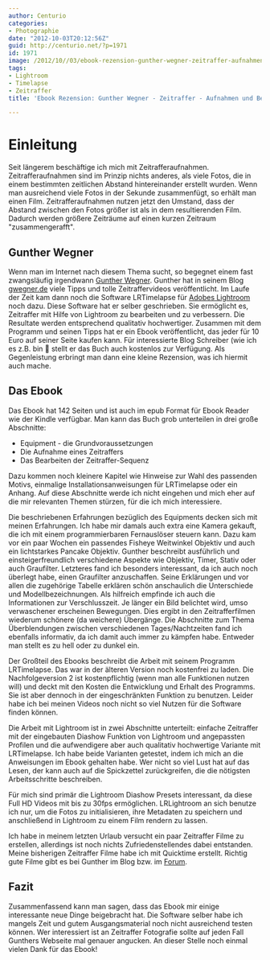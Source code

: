 ```yaml
---
author: Centurio
categories:
- Photographie
date: "2012-10-03T20:12:56Z"
guid: http://centurio.net/?p=1971
id: 1971
image: /2012/10//03/ebook-rezension-gunther-wegner-zeitraffer-aufnahmen-und-bearbeiten/LR-Timelapse-Logo-3D.png
tags:
- Lightroom
- Timelapse
- Zeitraffer
title: 'Ebook Rezension: Gunther Wegner - Zeitraffer - Aufnahmen und Bearbeiten'

---
```

# Einleitung
Seit längerem beschäftige ich mich mit Zeitrafferaufnahmen. Zeitrafferaufnahmen sind im Prinzip nichts anderes, als viele Fotos, die in einem bestimmten zeitlichen Abstand hintereinander erstellt wurden. Wenn man ausreichend viele Fotos in der Sekunde zusammenfügt, so erhält man einen Film. Zeitrafferaufnahmen nutzen jetzt den Umstand, dass der Abstand zwischen den Fotos größer ist als in dem resultierenden Film. Dadurch werden größere Zeiträume auf einen kurzen Zeitraum  "zusammengerafft".

## Gunther Wegner
Wenn man im Internet nach diesem Thema sucht, so begegnet einem fast zwangsläufig irgendwann [Gunther Wegner](http://lrtimelapse.com/). Gunther hat in seinem Blog [gwegner.de](http://gwegner.de/) viele Tipps und tolle Zeitraffervideos veröffentlicht. Im Laufe der Zeit kam dann noch die Software LRTimelapse für [Adobes Lightroom](http://www.amazon.de/gp/product/B0076MNR8W) noch dazu. Diese Software hat er selber geschrieben. Sie ermöglicht es, Zeitraffer mit Hilfe von Lightroom zu bearbeiten und zu verbessern. Die Resultate werden entsprechend qualitativ hochwertiger. Zusammen mit dem Programm und seinen Tipps hat er ein Ebook veröffentlicht, das jeder für 10 Euro auf seiner Seite kaufen kann. Für interessierte Blog Schreiber (wie ich es z.B. bin 🙂 stellt er das Buch auch kostenlos zur Verfügung. Als Gegenleistung erbringt man dann eine kleine Rezension, was ich hiermit auch mache.

## Das Ebook
Das Ebook hat 142 Seiten und ist auch im epub Format für Ebook Reader wie der Kindle verfügbar. Man kann das Buch grob unterteilen in drei große Abschnitte:

  * Equipment - die Grundvoraussetzungen
  * Die Aufnahme eines Zeitraffers
  * Das Bearbeiten der Zeitraffer-Sequenz

Dazu kommen noch kleinere Kapitel wie Hinweise zur Wahl des passenden Motivs, einmalige Installationsanweisungen für LRTimelapse oder ein Anhang. Auf diese Abschnitte werde ich nicht eingehen und mich eher auf die mir relevanten Themen stürzen, für die ich mich interessiere.

Die beschriebenen Erfahrungen bezüglich des Equipments decken sich mit meinen Erfahrungen. Ich habe mir damals auch extra eine Kamera gekauft, die ich mit einem programmierbaren Fernauslöser steuern kann. Dazu kam vor ein paar Wochen ein passendes Fisheye Weitwinkel Objektiv und auch ein lichtstarkes Pancake Objektiv. Gunther beschreibt ausführlich und einsteigerfreundlich verschiedene Aspekte wie Objektiv, Timer, Stativ oder auch Graufilter. Letzteres fand ich besonders interessant, da ich auch noch überlegt habe, einen Graufilter anzuschaffen. Seine Erklärungen und vor allen die zugehörige Tabelle erklären schön anschaulich die Unterschiede und Modellbezeichnungen. Als hilfreich empfinde ich auch die Informationen zur Verschlusszeit. Je länger ein Bild belichtet wird, umso verwaschener erscheinen Bewegungen. Dies ergibt in den Zeitrafferfilmen wiederum schönere (da weichere) Übergänge. Die Abschnitte zum Thema Überblendungen zwischen verschiedenen Tages/Nachtzeiten fand ich ebenfalls informativ, da ich damit auch immer zu kämpfen habe. Entweder man stellt es zu hell oder zu dunkel ein.

Der Großteil des Ebooks beschreibt die Arbeit mit seinem Programm LRTimelapse. Das war in der älteren Version noch kostenfrei zu laden. Die Nachfolgeversion 2 ist kostenpflichtig (wenn man alle Funktionen nutzen will) und deckt mit den Kosten die Entwicklung und Erhalt des Programms. Sie ist aber dennoch in der eingeschränkten Funktion zu benutzen. Leider habe ich bei meinen Videos noch nicht so viel Nutzen für die Software finden können.

Die Arbeit mit Lightroom ist in zwei Abschnitte unterteilt: einfache Zeitraffer mit der eingebauten Diashow Funktion von Lightroom und angepassten Profilen und die aufwendigere aber auch qualitativ hochwertige Variante mit LRTimelapse. Ich habe beide Varianten getestet, indem ich mich an die Anweisungen im Ebook gehalten habe. Wer nicht so viel Lust hat auf das Lesen, der kann auch auf die Spickzettel zurückgreifen, die die nötigsten Arbeitsschritte beschreiben.

Für mich sind primär die Lightroom Diashow Presets interessant, da diese Full HD Videos mit bis zu 30fps ermöglichen. LRLightroom an sich benutze ich nur, um die Fotos zu initialisieren, ihre Metadaten zu speichern und anschließend in Lightroom zu einem Film rendern zu lassen.

Ich habe in meinem letzten Urlaub versucht ein paar Zeitraffer Filme zu erstellen, allerdings ist noch nichts Zufriedenstellendes dabei entstanden. Meine bisherigen Zeitraffer Filme habe ich mit Quicktime erstellt. Richtig gute Filme gibt es bei Gunther im Blog bzw. im [Forum](http://forum.lrtimelapse.com/).

## Fazit

Zusammenfassend kann man sagen, dass das Ebook mir einige interessante neue Dinge beigebracht hat. Die Software selber habe ich mangels Zeit und gutem Ausgangsmaterial noch nicht ausreichend testen können. Wer interessiert ist an Zeitraffer Fotografie sollte auf jeden Fall Gunthers Webseite mal genauer angucken. An dieser Stelle noch einmal vielen Dank für das Ebook!